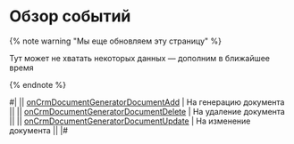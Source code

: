 # Обзор событий

{% note warning "Мы еще обновляем эту страницу" %}

Тут может не хватать некоторых данных — дополним в ближайшее время

{% endnote %}


#|
|| [onCrmDocumentGeneratorDocumentAdd](./on-crm-document-generator-add.md) | На генерацию документа ||
|| [onCrmDocumentGeneratorDocumentDelete](./on-crm-document-generator-document-delete.md) | На удаление документа ||
|| [onCrmDocumentGeneratorDocumentUpdate](./on-crm-document-generator-document-update.md) | На изменение документа ||
|#
